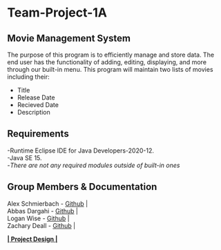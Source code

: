 # Team-Project-1A

## Movie Management System
The purpose of this program is to efficiently manage and store data. 
The end user has the functionality of adding, editing, displaying, and more through our built-in menu.
This program will maintain two lists of movies including their:
- Title
- Release Date
- Recieved Date
- Description


## Requirements

-Runtime Eclipse IDE for Java Developers-2020-12.    
-Java SE 15.    
-*There are not any required modules outside of built-in ones*

## Group Members & Documentation
Alex Schmierbach - [Github](https://github.com/SpoonsTheUtensil)  |  
Abbas Dargahi - [Github](https://github.com/ADargahi)  |  
Logan Wise - [Github](https://github.com/lw227272)  |  
Zachary Deall - [Github](https://github.com/ZacharyDeall)  |


**[| Project Design |](https://docs.google.com/document/d/1UVWVVi7_AffA-1AlaMBTTNt7EM8raghsaXRuTjjbM-w/edit)**
